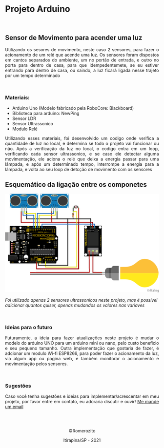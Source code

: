 # Projeto Arduino

<br>

## Sensor de Movimento para acender uma luz
<p align=justify>Utilizando os sesores de movimento, neste caso 2 sensores, para fazer o acionamento de um relé que acende uma luz. 
Os sensores foram dispostos em cantos separados do ambiente, um no portão de entrada, e outro no porta para dentro de casa, para que idempedentemete, se eu estiver entrando para dentro de casa, ou saindo, a luz ficará ligada nesse trajeto por um tempo determinado</p>

<br>

### Materiais:
- Arduino Uno (Modelo fabricado pela RoboCore: Blackboard)
- Biblioteca para arduino: NewPing
- Sensor LDR
- Sensor Ultrassonico
- Modulo Relé 

<p align=justify>Utilizando esses materiais, foi desenvolvido um codigo onde verifica a quantidade de luz no local, e determina se todo o projeto vai funcionar ou não. Após a verificação da luz no local, o codigo entra em um loop, verificando cada sensor ultrassonico, e se caso ele detectar alguma movimentação, ele aciona o relé que deixa a energia passar para uma lâmpada, e após um determinado tempo, interrompe a energia para a lâmpada, e volta ao seu loop de detcção de movimento com os sensores</p>

## Esquemático da ligação entre os componetes
![ligação](Esquema_ligacao_sensor_Movimento.png)

*Foi utilizado apenas 2 sensores ultrassonicos neste projeto, mas é possivel adicionar quantos quiser, apenas mudandos os valores nas variaves*
<br>

<br>

### Ideias para o futuro
<p align=justify>Futuramente, a ideia para fazer atualizações neste projeto é mudar o modelo do arduino UNO para um arduino mini ou nano, pelo custo beneficio e seu pequeno tamanho. Outra implementação que gostaria de fazer, é adcionar um modulo Wi-fi ESP8266, para poder fazer o acionamento da luz, via algum app ou pagina web, e também monitorar o acionamento e movimentação pelos sensores.</p>

<br>

### Sugestões
<p align=justify>Caso você tenha sugestões e ideias para implementar/acrescentar em meu projeto, por favor entre em contato, eu adoraria discutir e ouvir! <a href=mailto:viniciusdename@hotmail.com>Me mande um email</a> </p>
<br>
<br>

<p align=center>©Romerozito</p>
<p align=center>Itirapina/SP - 2021</p>
